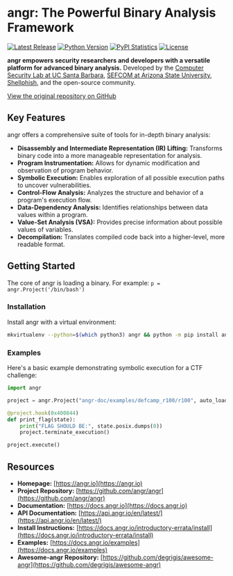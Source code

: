 # angr: The Powerful Binary Analysis Framework

[![Latest Release](https://img.shields.io/pypi/v/angr.svg)](https://pypi.python.org/pypi/angr/)
[![Python Version](https://img.shields.io/pypi/pyversions/angr)](https://pypi.python.org/pypi/angr/)
[![PyPI Statistics](https://img.shields.io/pypi/dm/angr.svg)](https://pypistats.org/packages/angr)
[![License](https://img.shields.io/github/license/angr/angr.svg)](https://github.com/angr/angr/blob/master/LICENSE)

**angr empowers security researchers and developers with a versatile platform for advanced binary analysis.** Developed by the [Computer Security Lab at UC Santa Barbara](https://seclab.cs.ucsb.edu), [SEFCOM at Arizona State University](https://sefcom.asu.edu), [Shellphish](https://shellphish.net), and the open-source community.

[View the original repository on GitHub](https://github.com/angr/angr)

## Key Features

angr offers a comprehensive suite of tools for in-depth binary analysis:

*   **Disassembly and Intermediate Representation (IR) Lifting:**  Transforms binary code into a more manageable representation for analysis.
*   **Program Instrumentation:**  Allows for dynamic modification and observation of program behavior.
*   **Symbolic Execution:**  Enables exploration of all possible execution paths to uncover vulnerabilities.
*   **Control-Flow Analysis:**  Analyzes the structure and behavior of a program's execution flow.
*   **Data-Dependency Analysis:**  Identifies relationships between data values within a program.
*   **Value-Set Analysis (VSA):**  Provides precise information about possible values of variables.
*   **Decompilation:**  Translates compiled code back into a higher-level, more readable format.

## Getting Started

The core of angr is loading a binary. For example:  `p = angr.Project('/bin/bash')`

### Installation

Install angr with a virtual environment:

```bash
mkvirtualenv --python=$(which python3) angr && python -m pip install angr
```

### Examples

Here's a basic example demonstrating symbolic execution for a CTF challenge:

```python
import angr

project = angr.Project("angr-doc/examples/defcamp_r100/r100", auto_load_libs=False)

@project.hook(0x400844)
def print_flag(state):
    print("FLAG SHOULD BE:", state.posix.dumps(0))
    project.terminate_execution()

project.execute()
```

## Resources

*   **Homepage:** [https://angr.io](https://angr.io)
*   **Project Repository:** [https://github.com/angr/angr](https://github.com/angr/angr)
*   **Documentation:** [https://docs.angr.io](https://docs.angr.io)
*   **API Documentation:** [https://api.angr.io/en/latest/](https://api.angr.io/en/latest/)
*   **Install Instructions:** [https://docs.angr.io/introductory-errata/install](https://docs.angr.io/introductory-errata/install)
*   **Examples:** [https://docs.angr.io/examples](https://docs.angr.io/examples)
*   **Awesome-angr Repository:** [https://github.com/degrigis/awesome-angr](https://github.com/degrigis/awesome-angr)